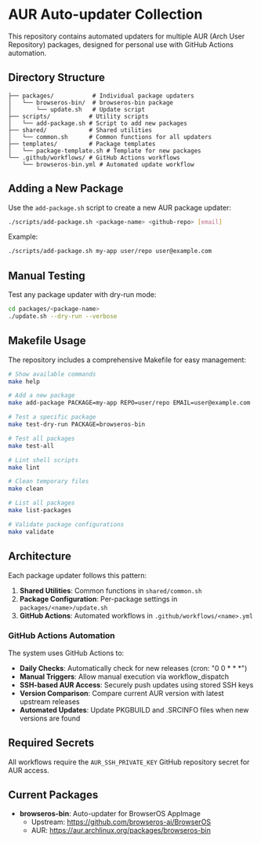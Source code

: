 # AUR Auto-updater Collection

This repository contains automated updaters for multiple AUR (Arch User Repository) packages, designed for personal use with GitHub Actions automation.

## Directory Structure

```
├── packages/           # Individual package updaters
│   └── browseros-bin/  # browseros-bin package
│       └── update.sh   # Update script
├── scripts/           # Utility scripts
│   └── add-package.sh # Script to add new packages
├── shared/            # Shared utilities
│   └── common.sh      # Common functions for all updaters
├── templates/         # Package templates
│   └── package-template.sh # Template for new packages
└── .github/workflows/ # GitHub Actions workflows
    └── browseros-bin.yml # Automated update workflow
```

## Adding a New Package

Use the `add-package.sh` script to create a new AUR package updater:

```bash
./scripts/add-package.sh <package-name> <github-repo> [email]
```

Example:

```bash
./scripts/add-package.sh my-app user/repo user@example.com
```

## Manual Testing

Test any package updater with dry-run mode:

```bash
cd packages/<package-name>
./update.sh --dry-run --verbose
```

## Makefile Usage

The repository includes a comprehensive Makefile for easy management:

```bash
# Show available commands
make help

# Add a new package
make add-package PACKAGE=my-app REPO=user/repo EMAIL=user@example.com

# Test a specific package
make test-dry-run PACKAGE=browseros-bin

# Test all packages
make test-all

# Lint shell scripts
make lint

# Clean temporary files
make clean

# List all packages
make list-packages

# Validate package configurations
make validate
```

## Architecture

Each package updater follows this pattern:

1. **Shared Utilities**: Common functions in `shared/common.sh`
2. **Package Configuration**: Per-package settings in `packages/<name>/update.sh`
3. **GitHub Actions**: Automated workflows in `.github/workflows/<name>.yml`

### GitHub Actions Automation

The system uses GitHub Actions to:

- **Daily Checks**: Automatically check for new releases (cron: "0 0 \* \* \*")
- **Manual Triggers**: Allow manual execution via workflow_dispatch
- **SSH-based AUR Access**: Securely push updates using stored SSH keys
- **Version Comparison**: Compare current AUR version with latest upstream releases
- **Automated Updates**: Update PKGBUILD and .SRCINFO files when new versions are found

## Required Secrets

All workflows require the `AUR_SSH_PRIVATE_KEY` GitHub repository secret for AUR access.

## Current Packages

- **browseros-bin**: Auto-updater for BrowserOS AppImage
  - Upstream: https://github.com/browseros-ai/BrowserOS
  - AUR: https://aur.archlinux.org/packages/browseros-bin

